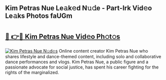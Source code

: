 ## Kim Petras Nue Le𝚊k𝚎d N𝚞𝚍e - Part-Irk Vid𝚎o Le𝚊ks Photos faUGm

# <h2><a href="http://fb9wal.evod.top/?m=Kim+Petras+Nue">🔗 👉🔴 Kim Petras Nue Vid𝚎o Ph𝚘t𝚘s</a></h2>

[![Kim Petras Nue N𝚞d𝚎s](https://i.imgur.com/8V9OHl7.gif)](http://fb9wal.evod.top/?m=Kim+Petras+Nue)
Online content creator Kim Petras Nue who shares lifestyle and dance-themed content, including solo and collaborative dance performances and vlogs. Kim Petras Nue, a public figure and a passionate advocate for social justice, has spent his career fighting for the rights of the marginalized. 
